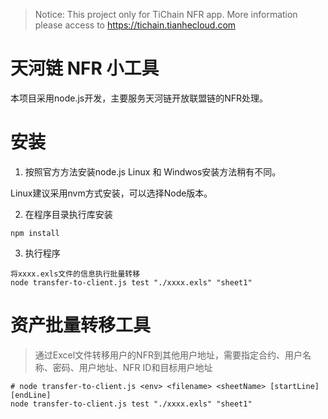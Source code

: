 > Notice: This project only for TiChain NFR app.
> More information please access to https://tichain.tianhecloud.com

# 天河链 NFR 小工具
本项目采用node.js开发，主要服务天河链开放联盟链的NFR处理。

# 安装

1. 按照官方方法安装node.js
Linux  和 Windwos安装方法稍有不同。

Linux建议采用nvm方式安装，可以选择Node版本。

2. 在程序目录执行库安装
```
npm install
```
3. 执行程序
```
将xxxx.exls文件的信息执行批量转移
node transfer-to-client.js test "./xxxx.exls" "sheet1"
```

# 资产批量转移工具
> 通过Excel文件转移用户的NFR到其他用户地址，需要指定合约、用户名称、密码、用户地址、NFR ID和目标用户地址

```
# node transfer-to-client.js <env> <filename> <sheetName> [startLine] [endLine]
node transfer-to-client.js test "./xxxx.exls" "sheet1"
```